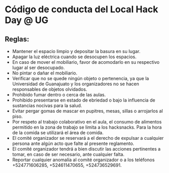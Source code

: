 # Código de conducta del Local Hack Day @ UG

## Reglas:

* Mantener el espacio limpio y depositar la basura en su lugar.
* Apagar la luz eléctrica cuando se desocupen los espacios.
* En caso de mover el mobiliario, favor de acomodarlo en su respectivo lugar al ser desocupado.
* No pintar o dañar el mobiliario.
* Verificar que no se quede ningún objeto o pertenencia, ya que la Universidad de Guanajuato y los organizadores no se hacen responsables de objetos olvidados.
* Prohibido fumar dentro o cerca de las aulas.
* Prohibido presentarse en estado de ebriedad o bajo la influencia de sustancias nocivas para la salud.
* Evitar pergar gomas de mascar en pupitres, mesas, sillas o arrojarlos al piso.
* Por respeto al trabajo colaborativo en el aula, el consumo de alimentos permitido en la zona de trabajo se limita a los hacksnacks. Para la hora de la comida se utilizará el área de comida.
* El comité organizador se reservará a el derecho de expulsar a cualquier persona ante algún acto que falte al presente reglamento.
* El comité organizador tendrá a bien discutir las acciones pertinentes a tomar, en caso de ser necesario, ante cualquier falta.
* Reportar cualquier anomalía al comité organizador o a los teléfonos +524771606285, +524611470655, +524736529691.
